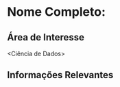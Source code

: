 # Nome Completo: <MARIANA CLARICE SILVA>

## Área de Interesse
<Ciência de Dados>

## Informações Relevantes
